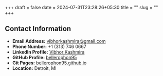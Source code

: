 +++ 
draft = false
date = 2024-07-31T23:28:26+05:30
title = ""
slug = "" 
+++

## Contact Information

- **Email Address:** [vibhorkashmira@gmail.com](mailto:vibhorkashmira@gmail.com)
- **Phone Number:** +1 (313) 746 0667
- **LinkedIn Profile:** [Vibhor Kashmira](https://www.linkedin.com/in/vibhor-kashmira-1b875689/)
- **GitHub Profile:** [bellerophon95](https://github.com/bellerophon95)
- **Git Pages:** [bellerophon95.github.io](https://bellerophon95.github.io/mypage/)
- **Location:** Detroit, MI
